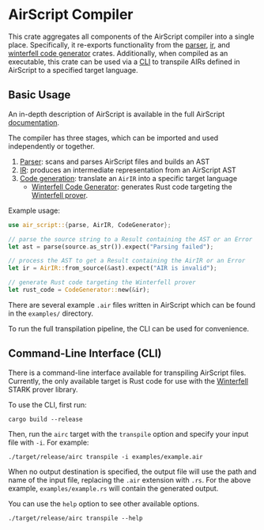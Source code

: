 # AirScript Compiler

This crate aggregates all components of the AirScript compiler into a single place. Specifically, it re-exports functionality from the [parser](../parser/), [ir](../ir/), and [winterfell code generator](../codegen/winterfell/) crates. Additionally, when compiled as an executable, this crate can be used via a [CLI](#command-line-interface-cli) to transpile AIRs defined in AirScript to a specified target language.

## Basic Usage

An in-depth description of AirScript is available in the full AirScript [documentation](https://0xpolygonmiden.github.io/air-script/).

The compiler has three stages, which can be imported and used independently or together.

1. [Parser](../parser/): scans and parses AirScript files and builds an AST
2. [IR](../ir/): produces an intermediate representation from an AirScript AST
3. [Code generation](../codegen/): translate an `AirIR` into a specific target language
   - [Winterfell Code Generator](../codegen/winterfell/): generates Rust code targeting the [Winterfell prover](https://github.com/novifinancial/winterfell).

Example usage:

```Rust
use air_script::{parse, AirIR, CodeGenerator};

// parse the source string to a Result containing the AST or an Error
let ast = parse(source.as_str()).expect("Parsing failed");

// process the AST to get a Result containing the AirIR or an Error
let ir = AirIR::from_source(&ast).expect("AIR is invalid");

// generate Rust code targeting the Winterfell prover
let rust_code = CodeGenerator::new(&ir);
```

There are several example `.air` files written in AirScript which can be found in the `examples/` directory.

To run the full transpilation pipeline, the CLI can be used for convenience.

## Command-Line Interface (CLI)

There is a command-line interface available for transpiling AirScript files. Currently, the only available target is Rust code for use with the [Winterfell](https://github.com/novifinancial/winterfell) STARK prover library.

To use the CLI, first run:

```
cargo build --release
```

Then, run the `airc` target with the `transpile` option and specify your input file with `-i`. For example:

```
./target/release/airc transpile -i examples/example.air
```

When no output destination is specified, the output file will use the path and name of the input file, replacing the `.air` extension with `.rs`. For the above example, `examples/example.rs` will contain the generated output.

You can use the `help` option to see other available options.

```
./target/release/airc transpile --help
```
